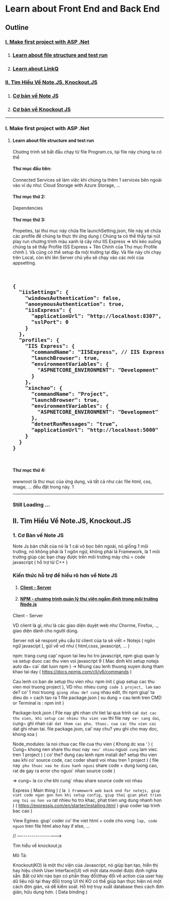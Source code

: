 <h1>Learn about Front End and Back End</h1>
<h2>Outline</h2>

 <h3><a href="#Section1">I. Make first project with ASP .Net
</a></h3>


<ol>
   <li><h3><a href="#Section2">Learn about file structure and test run
</a></h3></li>
   <li><h3><a href="#Section3">Learn about LinkQ
</a></h3></li>
</ol>


 <h3><a href="#Section2">II. Tìm Hiểu Về Note.JS, Knockout.JS
</a></h3>


<ol>
   <li><h3><a href="#Section2">Cơ bản về Note JS</a></h3></li>
   <li><h3><a href="#Section3">Cơ bản về Knockout JS
</a></h3></li>
</ol>

<hr></hr>
<h3>I. Make first project with ASP .Net</h3>
<ol>
   <li><h4>Learn about file structure and test run
</li>
<div id="user-content-section1" dir="auto">


Chương trình sẽ bắt đầu chạy từ file Program.cs, tại file này chúng ta có thể

</div>

<p>



<h4>Thư mục đầu tiên:</h4>
<p> Connected Services sẽ làm việc khi chúng ta thêm 1 services bên ngoài vào ví dụ như: Cloud Storage with Azure Storage, …
</p>

<h4>Thư mục thứ 2:</h4>
<p>
Dependencies
</p>
<h4>Thư mục thứ 3:</h4>
<p>
Propeties, tại thư mục này chứa file launchSetting.json, file này sẽ chứa các profile để chúng ta thực thi ứng dụng ( Chúng ta có thể thấy tại nút play run chương trình màu xanh lá cây như IIS Express => khi kéo xuống chúng ta sẽ thấy Profile ISS Express + Tên Chính của Thư mục Profile chính ). Và cũng có thể setup đa mội trường tại đây. Và file này chỉ chạy trên Local, còn khi lên Server chủ yếu sẽ chạy vào các môi của appsetting.
</p>

<pre >
<h3>
{
  "iisSettings": {
    "windowsAuthentication": false,
    "anonymousAuthentication": true,
    "iisExpress": {
      "applicationUrl": "http://localhost:8307",
      "sslPort": 0
    }
  },
  "profiles": {
    "IIS Express": {
      "commandName": "IISExpress", // IIS Express là cách chạy mặc định Visual Studio lựa chọn cho bạn
      "launchBrowser": true,
      "environmentVariables": {
        "ASPNETCORE_ENVIRONMENT": "Development"
      }
    },
    "xinchao": {
      "commandName": "Project",
      "launchBrowser": true,
      "environmentVariables": {
        "ASPNETCORE_ENVIRONMENT": "Development"
      },
      "dotnetRunMessages": "true",
      "applicationUrl": "http://localhost:5000"
    }
  }
}
</h3>
</pre>

<h4>Thư mục thứ 4:</h4>
<p>
wwwroot là thư mục của ứng dụng, và tất cả như các file html, css, image, … đều đặt trong này.
1</p>

<hr></hr>


<h3>Still Loading ...</h3>

<h2>II. Tìm Hiểu Về Note.JS, Knockout.JS</h2>

<h3>1. Cơ Bản về Note JS</h3>

Note Js bản chất của nó là 1 cái vỏ bọc bên ngoài, nó giống 1 môi trường, nó không phải là 1 ngôn ngữ, không phải là Framework, là 1 môi trường giúp các bạn chạy được trên môi trường máy chủ = code javascript ( hỗ trợ từ C++ )

<h3>Kiến thức hỗ trợ để hiểu rõ hơn về Note JS</h3>

<ol>
   <li><h4><a href="#Section2">Client - Server</a></h4></li>
   <li><h4><a href="#Section3">NPM - chương trình quản lý thư viện ngầm định trong môi trường Node.js
</a></h4></li>
</ol>

Client - Server

VD client là gì, như là các giao diện duyệt web như Chorme, Firefox, .., giao diện dành cho người dùng.

Server nơi sẽ respont yêu cầu từ client của ta sẽ viết = Notejs ( ngôn ngữ javascipt ), gửi về vd như ( html,csss, javascript, … )

npm: trang cung cap’ nguon tai lieu ho tro javascript, npm giup quan ly va setup duoc cac thu vien voi javascript 9 ( Mac dinh khi setup notejs auto da~ cai` dat luon npm ) -> Nhung cau lenh thuong xuyen dung tham khao tai day ( https://docs.npmjs.com/cli/v6/commands )

Cau lenh co ban de setup thu vien nhu: npm init ( giup setup cac thu vien moi truong project ), VD nhu: nhieu cung` code 1 project, lam` sao de? co’ 1 moi truong` giong nhau de? cung` nhau edit, thi npm giup’ ta dieu do = cach tao ra 1 file package.json ( su dung = cau lenh tren CMD or Terminal is : npm init )

Package-lock.json ( File nay ghi nhan chi tiet lai qua trinh cai` dat cac thu vien, khi setup cac nhieu thu vien vao` thi file nay` se~ cang dai`, cung~ ghi nhan cai` dat them cac phu. thuoc. cua cac thu vien cai` dat ghi nhan tai. file package.json,  cai’ nay chu? yeu ghi cho may doc, khong xoa ) 

Node_modules: la noi chua cac file cua thu vien ( Khong dc xoa ‘ ) ( Cung~ khong nen share thu muc nay` neu’ nhieu` nguoi` cung` lam viec. tren 1 project ) ( co’ the? dung cau lenh npm install de? setup thu vien sau khi co’ source code, cac coder shard voi nhau tren 1 project ) ( file nay` phu thuoc vao he dieu hanh nguoi` share code + dung luong cao, rat de gay ra error cho nguoi` nhan source code )

=> cung~ la co che khi cung` nhau share source code voi nhau

Express ( Main thing ) ( la` 1 Framework web back end for notejs, giup viet code ngan gon hon khi setup config, giup thoi gian phat trien ung toi uu hon va` rat nhieu ho tro khac, phat trien ung dung nhanh hon ) ( https://expressjs.com/en/starter/installing.html ) giup coder lap trinh bac cao )

View Egines:  giup’ coder co’ the viet html + code cho vong` lap, code nguon` tren file html also hay if else, …

// —----------------->

Tìm hiểu về knockout.js

Mô Tả:

Knockout(KO) là một thư viện của Javascript, nó giúp bạn tạo, hiển thị hay hiệu chỉnh User Interface(UI) với một data model được định nghĩa sẵn. Bất cứ khi nào bạn có phần thay đổi(thay đổi về action của user hay dữ liệu nội tại thay đổi) trong UI thì KO có thể giúp bạn thực hiện nó một cách đơn giản, và dễ kiểm soát. Hỗ trợ truy xuất database theo cách đơn giản, hữu dụng hơn. ( Data binding )


